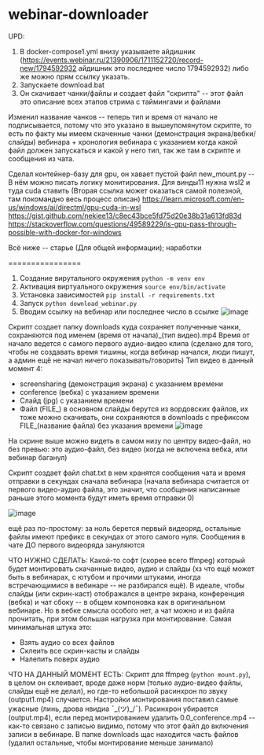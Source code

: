 # webinar-downloader
UPD:
1. В docker-compose1.yml внизу указываете айдишник (https://events.webinar.ru/21390906/1711152720/record-new/1794592932   айдишник это последнее число 1794592932) либо же можно прям ссылку указать.
2. Запускаете download.bat
3. Он скачивает чанки/файлы и создает файл "скрипта" -- этот файл это описание всех этапов стрима с таймингами и файлами

Изменил название чанков -- теперь тип и время от начало не подписывается, потому что это указано в вышеупомянутом скрипте, то есть по факту мы имеем скаченные чанки (демонстрация экрана/вебки/слайды) вебинара + хронология вебинара с указанием когда какой файл должен запускаться и какой у него тип, так же там в скрипте и сообщения из чата. 


Сделал контейнер-базу для gpu, он хавает пустой файл new_mount.py -- В нём можно писать логику монитирования.
Для винды11 нужна wsl2 и туда cuda ставить (Вторая ссылка может оказаться самой полезной, там покомандно весь процесс описан)
https://learn.microsoft.com/en-us/windows/ai/directml/gpu-cuda-in-wsl
https://gist.github.com/nekiee13/c8ec43bce5fd75d20e38b31a613fd83d
https://stackoverflow.com/questions/49589229/is-gpu-pass-through-possible-with-docker-for-windows


Всё ниже -- старье (Для общей информации); наработки

================

1. Создание вирутального окружения `python -m venv env`
2. Активация виртуального окружения `source env/bin/activate`
3. Установка зависимостей `pip install -r requirements.txt`
4. Запуск `python download_webinar.py`
5. Вводим ссылку на вебинар или последнее число в ссылке ![image](https://github.com/vladdd183/webinar-downloader/assets/26278260/a340bdc3-221c-4fcc-8124-4d0efb93a39f)

Скрипт создает папку downloads куда сохраняет полученные чанки, сохраняются под именем (время от начала)_(тип видео).mp4
Время от начало ведется с самого первого аудио-видео клипа (сделано для того, чтобы не создавать время тишины, когда вебинар начался, люди пишут, а админ ещё не начал ничего показывать/говорить)
Тип видео в данный момент 4:
- screensharing (демонстрация экрана) с указанием времени
- conference (вебка) с указанием времени
- Слайд (jpg) с указанием времени
- Файл (FILE_) в основном слайды берутся из вордовских файлов, их тоже можно скачивать, они сохраняются в downloads с префиксом FILE_(название файла) без указания времени
![image](https://github.com/vladdd183/webinar-downloader/assets/26278260/5d617aed-c2f6-4a4f-8576-8ad0d3ba1ab2)

На скрине выше можно видеть в самом низу по центру видео-файл, но без превью: это аудио-файл, без видео (когда не включена вебка, или вебинар баганул)

Скрипт создает файл chat.txt в нем хранятся сообщения чата и время отправки в секундах сначала вебинара (начала вебинара считается от первого видео-аудио файла, это значит, что сообщения написанные раньше этого момента будут иметь время отправки 0)

![image](https://github.com/vladdd183/webinar-downloader/assets/26278260/c42abef1-33db-4aad-96be-941646c5eee2)

ещё раз по-простому: за ноль берется первый видеоряд, остальные файлы имеют префикс в секундах от этого самого нуля. Сообщения в чате ДО первого видеоряда зануляются

ЧТО НУЖНО СДЕЛАТЬ:
Какой-то софт (скорее всего ffmpeg) который будет монтировать скачанные видео, аудио и слайды (хз что ещё может быть в вебинарах, с ютубом и прочими штуками, иногда встречающимися в вебинаре -- не разбирался ещё).
В идеале, чтобы слайды (или скрин-каст) отображался в центре экрана, конференция (вебка) и чат сбоку -- в общем компоновка как в оригинальном вебинаре. Но в вебке смысла особого нет, а чат можно и из файла прочитать, при этом большая нагрузка при монтирование.
Самая минимальная штука это:
- Взять аудио со всех файлов
- Склеить все скрин-касты и слайды
- Налепить поверх аудио 


ЧТО НА ДАННЫЙ МОМЕНТ ЕСТЬ:
Cкрипт для ffmpeg (`python mount.py`), в целом он склеивает, вроде даже норм (только аудио-видео файлы, слайды ещё не делал), но где-то небольшой расинхрон по звуку (output1.mp4) случается. Настройки монтирования поставил самые ужасные (линь, дрова нвидиа ¯\_(ツ)_/¯). Расинхрон убирается (output.mp4), если перед монтированием удалить 0.0_conference.mp4 -- как-то связано с записью видимо, потому что этот файл до включения записи в вебинаре. В папке downloads щас находится часть файлов (удалил остальные, чтобы монтирование меньше занимало)

